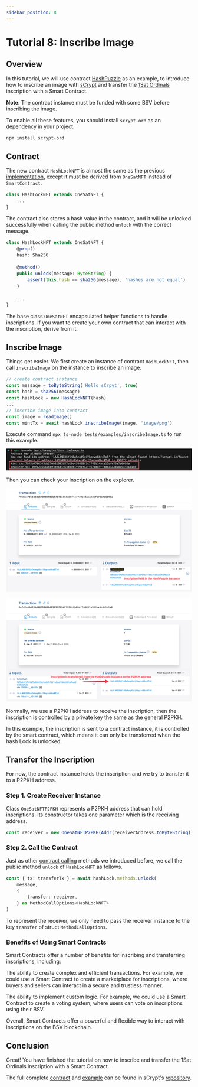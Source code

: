 ```yaml
---
sidebar_position: 8
---
```


# Tutorial 8: Inscribe Image

## Overview

In this tutorial, we will use contract [HashPuzzle](https://github.com/sCrypt-Inc/boilerplate/blob/master/src/contracts/hashLock.ts) as an example, to introduce how to inscribe an image with [sCrypt](https://scrypt.io/) and transfer the [1Sat Ordinals](https://docs.1satordinals.com/) inscription with a Smart Contract.

**Note**: The contract instance must be funded with some BSV before inscribing the image.


To enable all these features, you should install `scrypt-ord` as an dependency in your project.

```bash
npm install scrypt-ord
```

## Contract

The new contract `HashLockNFT` is almost the same as the previous [implementation](https://github.com/sCrypt-Inc/boilerplate/blob/master/src/contracts/hashLock.ts), except it must be derived from `OneSatNFT` instead of `SmartContract`.

```ts
class HashLockNFT extends OneSatNFT {
    ...
}
```

The contract also stores a hash value in the contract, and it will be unlocked successfully when calling the public method `unlock` with the correct message.

```ts
class HashLockNFT extends OneSatNFT {
    @prop()
    hash: Sha256
    
    @method()
    public unlock(message: ByteString) {
        assert(this.hash == sha256(message), 'hashes are not equal')
    }
    
    ...
}
```

The base class `OneSatNFT` encapsulated helper functions to handle inscriptions. If you want to create your own contract that can interact with the inscription, derive from it.

## Inscribe Image

Things get easier. We first create an instance of contract `HashLockNFT`, then call `inscribeImage` on the instance to inscribe an image.

```ts
// create contract instance
const message = toByteString('Hello sCrpyt', true)
const hash = sha256(message)
const hashLock = new HashLockNFT(hash)
...
// inscribe image into contract
const image = readImage()
const mintTx = await hashLock.inscribeImage(image, 'image/png')
```

Execute command `npx ts-node tests/examples/inscribeImage.ts` to run this example.

![](../../static/img/inscribe-image.png)

Then you can check your inscription on the explorer.

![](../../static/img/inscribe-image-inscribe-tx.png)

![](../../static/img/inscribe-image-transfer-tx.png)

Normally, we use a P2PKH address to receive the inscription, then the inscription is controlled by a private key the same as the general P2PKH.

In this example, the inscription is sent to a contract instance, it is controlled by the smart contract, which means it can only be transferred when the hash Lock is unlocked.

## Transfer the Inscription

For now, the contract instance holds the inscription and we try to transfer it to a P2PKH address.

### Step 1. Create Receiver Instance

Class `OneSatNFTP2PKH` represents a P2PKH address that can hold inscriptions. Its constructor takes one parameter which is the receiving address.

```ts
const receiver = new OneSatNFTP2PKH(Addr(receiverAddress.toByteString()))
```

### Step 2. Call the Contract

Just as other [contract calling](../how-to-deploy-and-call-a-contract/how-to-deploy-and-call-a-contract.md#contract-call) methods we introduced before, we call the public method `unlock` of `HashLockNFT` as follows.

```ts
const { tx: transferTx } = await hashLock.methods.unlock(
    message,
    {
        transfer: receiver,
    } as MethodCallOptions<HashLockNFT>
)
```

To represent the receiver, we only need to pass the receiver instance to the key `transfer` of struct `MethodCallOptions`.

### Benefits of Using Smart Contracts
Smart Contracts offer a number of benefits for inscribing and transferring inscriptions, including:

The ability to create complex and efficient transactions. For example, we could use a Smart Contract to create a marketplace for inscriptions, where buyers and sellers can interact in a secure and trustless manner.

The ability to implement custom logic. For example, we could use a Smart Contract to create a voting system, where users can vote on inscriptions using their BSV.

Overall, Smart Contracts offer a powerful and flexible way to interact with inscriptions on the BSV blockchain.

## Conclusion

Great! You have finished the tutorial on how to inscribe and transfer the 1Sat Ordinals inscription with a Smart Contract.

The full complete [contract](https://github.com/sCrypt-Inc/scrypt-ord/blob/master/tests/contracts/hashLockNFT.ts) and [example](https://github.com/sCrypt-Inc/scrypt-ord/blob/master/tests/examples/inscribeImage.ts) can be found in sCrypt's [repository](https://github.com/sCrypt-Inc/scrypt-ord).
